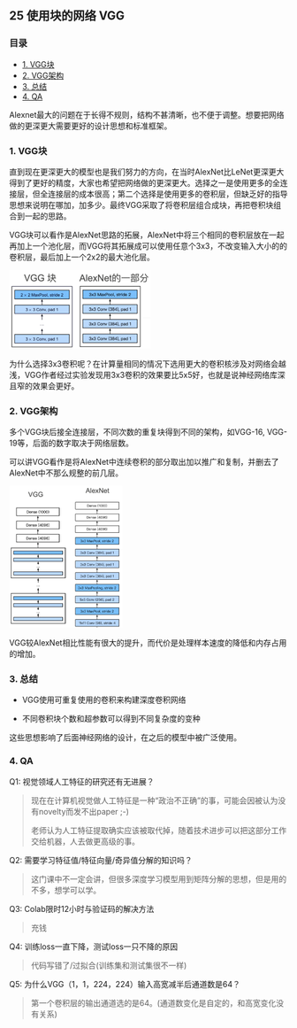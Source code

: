 ## 25 使用块的网络 VGG

### 目录

 * [1. VGG块](#1-vgg块)
  * [2. VGG架构](#2-vgg架构)
  * [3. 总结](#3-总结)
  * [4. QA](#4-qa)

Alexnet最大的问题在于长得不规则，结构不甚清晰，也不便于调整。想要把网络做的更深更大需要更好的设计思想和标准框架。

### 1. VGG块

直到现在更深更大的模型也是我们努力的方向，在当时AlexNet比LeNet更深更大得到了更好的精度，大家也希望把网络做的更深更大。选择之一是使用更多的全连接层，但全连接层的成本很高；第二个选择是使用更多的卷积层，但缺乏好的指导思想来说明在哪加，加多少。最终VGG采取了将卷积层组合成块，再把卷积块组合到一起的思路。

VGG块可以看作是AlexNet思路的拓展，AlexNet中将三个相同的卷积层放在一起再加上一个池化层，而VGG将其拓展成可以使用任意个3x3，不改变输入大小的的卷积层，最后加上一个2x2的最大池化层。

<img src="..\imgs\25\25-01.PNG" alt="25-01" style="zoom:25%;" />

为什么选择3x3卷积呢？在计算量相同的情况下选用更大的卷积核涉及对网络会越浅，VGG作者经过实验发现用3x3卷积的效果要比5x5好，也就是说神经网络库深且窄的效果会更好。

### 2. VGG架构

多个VGG块后接全连接层，不同次数的重复块得到不同的架构，如VGG-16, VGG-19等，后面的数字取决于网络层数。

可以讲VGG看作是将AlexNet中连续卷积的部分取出加以推广和复制，并删去了AlexNet中不那么规整的前几层。

<img src="..\imgs\25\25-02.PNG" alt="25-02" style="zoom:25%;" />

VGG较AlexNet相比性能有很大的提升，而代价是处理样本速度的降低和内存占用的增加。

### 3. 总结

- VGG使用可重复使用的卷积来构建深度卷积网络

- 不同卷积块个数和超参数可以得到不同复杂度的变种

这些思想影响了后面神经网络的设计，在之后的模型中被广泛使用。

### 4. QA

Q1: 视觉领域人工特征的研究还有无进展？

> 现在在计算机视觉做人工特征是一种“政治不正确”的事，可能会因被认为没有novelty而发不出paper ;-)
>
> 老师认为人工特征提取确实应该被取代掉，随着技术进步可以把这部分工作交给机器，人去做更高级的事。

Q2: 需要学习特征值/特征向量/奇异值分解的知识吗？

> 这门课中不一定会讲，但很多深度学习模型用到矩阵分解的思想，但是用的不多，想学可以学。

Q3: Colab限时12小时与验证码的解决方法

> 充钱

Q4: 训练loss一直下降，测试loss一只不降的原因

> 代码写错了/过拟合(训练集和测试集很不一样)

Q5: 为什么VGG（1，1，224，224）输入高宽减半后通道数是64？

> 第一个卷积层的输出通道选的是64。(通道数变化是自定的，和高宽变化没有关系)
